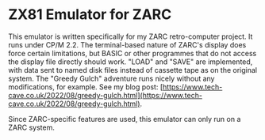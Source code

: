 # ZX81 Emulator for ZARC

This emulator is written specifically for my ZARC retro-computer project. It runs under CP/M 2.2. The terminal-based nature of ZARC's display does force certain limitations, but BASIC or other programmes that do not access the display file directly should work. "LOAD" and "SAVE" are implemented, with data sent to named disk files instead of cassette tape as on the original system. The "Greedy Gulch" adventure runs nicely without any modifications, for example. See my blog post: [https://www.tech-cave.co.uk/2022/08/greedy-gulch.html](https://www.tech-cave.co.uk/2022/08/greedy-gulch.html).

Since ZARC-specific features are used, this emulator can only run on a ZARC system.
